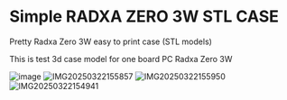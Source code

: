 # Simple RADXA ZERO 3W STL CASE
Pretty Radxa Zero 3W easy to print case (STL models)

This is test 3d case model for one board PC Radxa Zero 3W

![image](https://github.com/user-attachments/assets/53bd1aba-d5ea-48aa-a228-d505abb4f1a7)
![IMG20250322155857](https://github.com/user-attachments/assets/9a9edd9c-31ae-4c4f-9c48-b2cce6ec51e9)
![IMG20250322155950](https://github.com/user-attachments/assets/febd5e80-c3f8-4f3c-8013-f814cd92a6df)
![IMG20250322154941](https://github.com/user-attachments/assets/ccb2b79e-faff-428d-9dbf-ad885b3f3e52)
